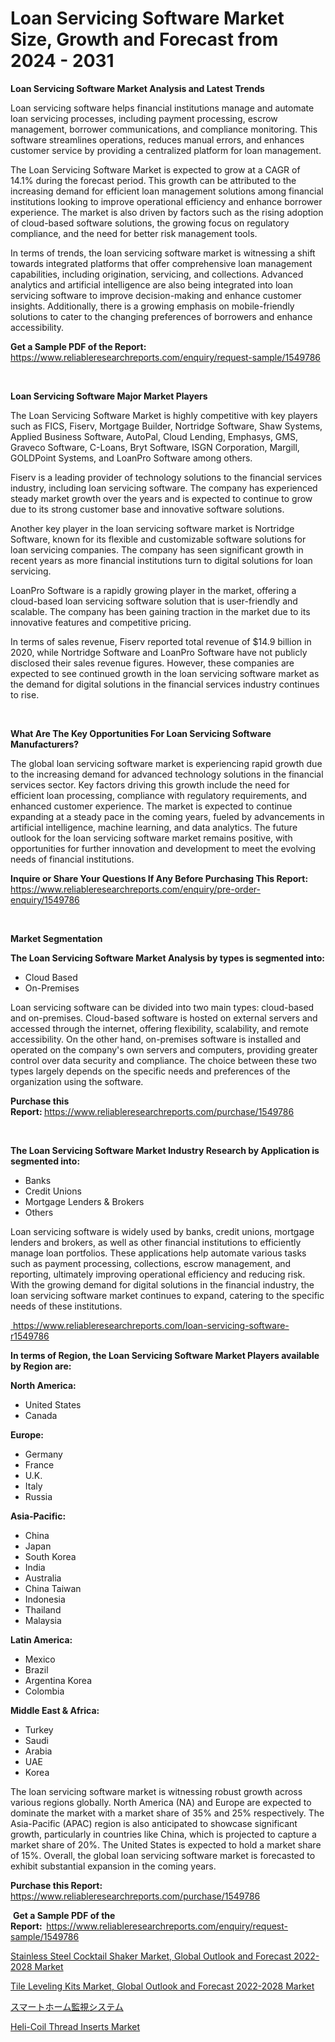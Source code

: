 <p><h1>Loan Servicing Software Market Size, Growth and Forecast from 2024 - 2031</h1></p><p><strong>Loan Servicing Software Market Analysis and Latest Trends</strong></p>
<p><p>Loan servicing software helps financial institutions manage and automate loan servicing processes, including payment processing, escrow management, borrower communications, and compliance monitoring. This software streamlines operations, reduces manual errors, and enhances customer service by providing a centralized platform for loan management.</p><p>The Loan Servicing Software Market is expected to grow at a CAGR of 14.1% during the forecast period. This growth can be attributed to the increasing demand for efficient loan management solutions among financial institutions looking to improve operational efficiency and enhance borrower experience. The market is also driven by factors such as the rising adoption of cloud-based software solutions, the growing focus on regulatory compliance, and the need for better risk management tools.</p><p>In terms of trends, the loan servicing software market is witnessing a shift towards integrated platforms that offer comprehensive loan management capabilities, including origination, servicing, and collections. Advanced analytics and artificial intelligence are also being integrated into loan servicing software to improve decision-making and enhance customer insights. Additionally, there is a growing emphasis on mobile-friendly solutions to cater to the changing preferences of borrowers and enhance accessibility.</p></p>
<p><strong>Get a Sample PDF of the Report:&nbsp;</strong> <a href="https://www.reliableresearchreports.com/enquiry/request-sample/1549786">https://www.reliableresearchreports.com/enquiry/request-sample/1549786</a></p>
<p>&nbsp;</p>
<p><strong>Loan Servicing Software Major Market Players</strong></p>
<p><p>The Loan Servicing Software Market is highly competitive with key players such as FICS, Fiserv, Mortgage Builder, Nortridge Software, Shaw Systems, Applied Business Software, AutoPal, Cloud Lending, Emphasys, GMS, Graveco Software, C-Loans, Bryt Software, ISGN Corporation, Margill, GOLDPoint Systems, and LoanPro Software among others.</p><p>Fiserv is a leading provider of technology solutions to the financial services industry, including loan servicing software. The company has experienced steady market growth over the years and is expected to continue to grow due to its strong customer base and innovative software solutions.</p><p>Another key player in the loan servicing software market is Nortridge Software, known for its flexible and customizable software solutions for loan servicing companies. The company has seen significant growth in recent years as more financial institutions turn to digital solutions for loan servicing.</p><p>LoanPro Software is a rapidly growing player in the market, offering a cloud-based loan servicing software solution that is user-friendly and scalable. The company has been gaining traction in the market due to its innovative features and competitive pricing.</p><p>In terms of sales revenue, Fiserv reported total revenue of $14.9 billion in 2020, while Nortridge Software and LoanPro Software have not publicly disclosed their sales revenue figures. However, these companies are expected to see continued growth in the loan servicing software market as the demand for digital solutions in the financial services industry continues to rise.</p></p>
<p>&nbsp;</p>
<p><strong>What Are The Key Opportunities For Loan Servicing Software Manufacturers?</strong></p>
<p><p>The global loan servicing software market is experiencing rapid growth due to the increasing demand for advanced technology solutions in the financial services sector. Key factors driving this growth include the need for efficient loan processing, compliance with regulatory requirements, and enhanced customer experience. The market is expected to continue expanding at a steady pace in the coming years, fueled by advancements in artificial intelligence, machine learning, and data analytics. The future outlook for the loan servicing software market remains positive, with opportunities for further innovation and development to meet the evolving needs of financial institutions.</p></p>
<p><strong>Inquire or Share Your Questions If Any Before Purchasing This Report:</strong> <a href="https://www.reliableresearchreports.com/enquiry/pre-order-enquiry/1549786">https://www.reliableresearchreports.com/enquiry/pre-order-enquiry/1549786</a></p>
<p>&nbsp;</p>
<p><strong>Market Segmentation</strong></p>
<p><strong>The Loan Servicing Software Market Analysis by types is segmented into:</strong></p>
<p><ul><li>Cloud Based</li><li>On-Premises</li></ul></p>
<p><p>Loan servicing software can be divided into two main types: cloud-based and on-premises. Cloud-based software is hosted on external servers and accessed through the internet, offering flexibility, scalability, and remote accessibility. On the other hand, on-premises software is installed and operated on the company's own servers and computers, providing greater control over data security and compliance. The choice between these two types largely depends on the specific needs and preferences of the organization using the software.</p></p>
<p><strong>Purchase this Report:&nbsp;</strong><a href="https://www.reliableresearchreports.com/purchase/1549786">https://www.reliableresearchreports.com/purchase/1549786</a></p>
<p>&nbsp;</p>
<p><strong>The Loan Servicing Software Market Industry Research by Application is segmented into:</strong></p>
<p><ul><li>Banks</li><li>Credit Unions</li><li>Mortgage Lenders & Brokers</li><li>Others</li></ul></p>
<p><p>Loan servicing software is widely used by banks, credit unions, mortgage lenders and brokers, as well as other financial institutions to efficiently manage loan portfolios. These applications help automate various tasks such as payment processing, collections, escrow management, and reporting, ultimately improving operational efficiency and reducing risk. With the growing demand for digital solutions in the financial industry, the loan servicing software market continues to expand, catering to the specific needs of these institutions.</p></p>
<p><a href="https://www.reliableresearchreports.com/loan-servicing-software-r1549786">&nbsp;https://www.reliableresearchreports.com/loan-servicing-software-r1549786</a></p>
<p><strong>In terms of Region, the Loan Servicing Software Market Players available by Region are:</strong></p>
<p>
    <p> <strong> North America: </strong>
        <ul>
            <li>United States</li>
            <li>Canada</li>
        </ul>
        </p> 
    <p> <strong> Europe: </strong>
        <ul>
            <li>Germany</li>
            <li>France</li>
            <li>U.K.</li>
            <li>Italy</li>
            <li>Russia</li>
        </ul>
        </p> 
    <p> <strong> Asia-Pacific: </strong>
        <ul>
            <li>China</li>
            <li>Japan</li>
            <li>South Korea</li>
            <li>India</li>
            <li>Australia</li>
            <li>China Taiwan</li>
            <li>Indonesia</li>
            <li>Thailand</li>
            <li>Malaysia</li>
        </ul>
        </p> 
    <p> <strong> Latin America: </strong>
        <ul>
            <li>Mexico</li>
            <li>Brazil</li>
            <li>Argentina Korea</li>
            <li>Colombia</li>
        </ul>
        </p> 
    <p> <strong> Middle East & Africa: </strong>
        <ul>
            <li>Turkey</li>
            <li>Saudi</li>
            <li>Arabia</li>
            <li>UAE</li>
            <li>Korea</li>
        </ul>
    </p>
    </p>
<p><p>The loan servicing software market is witnessing robust growth across various regions globally. North America (NA) and Europe are expected to dominate the market with a market share of 35% and 25% respectively. The Asia-Pacific (APAC) region is also anticipated to showcase significant growth, particularly in countries like China, which is projected to capture a market share of 20%. The United States is expected to hold a market share of 15%. Overall, the global loan servicing software market is forecasted to exhibit substantial expansion in the coming years.</p></p>
<p><strong>Purchase this Report: </strong><a href="https://www.reliableresearchreports.com/purchase/1549786">https://www.reliableresearchreports.com/purchase/1549786</a></p>
<p>&nbsp;<strong>Get a Sample PDF of the Report:&nbsp;&nbsp;</strong><a href="https://www.reliableresearchreports.com/enquiry/request-sample/1549786">https://www.reliableresearchreports.com/enquiry/request-sample/1549786</a></p>
<p><strong></strong></p>
<p><p><a href="https://www.linkedin.com/pulse/stainless-steel-cocktail-shaker-market-global-outlook-forecast-npxhc">Stainless Steel Cocktail Shaker Market, Global Outlook and Forecast 2022-2028 Market</a></p><p><a href="https://www.linkedin.com/pulse/tile-leveling-kits-market-global-outlook-forecast-2022-2028-2vkef">Tile Leveling Kits Market, Global Outlook and Forecast 2022-2028 Market</a></p><p><a href="https://github.com/DemarcusKuhlman/Market-Research-Report-List-1/blob/main/84449606782.md">スマートホーム監視システム</a></p><p><a href="https://issuu.com/reportprime-2/docs/heli-coil-thread-inserts-market-size-2030.pptx">Heli-Coil Thread Inserts Market</a></p></p>